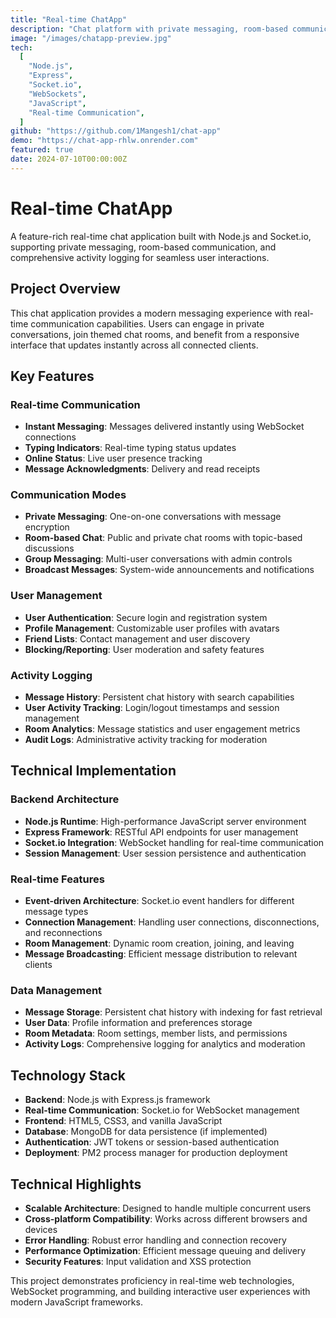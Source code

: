 ```yaml
---
title: "Real-time ChatApp"
description: "Chat platform with private messaging, room-based communication, and activity logging using WebSockets."
image: "/images/chatapp-preview.jpg"
tech:
  [
    "Node.js",
    "Express",
    "Socket.io",
    "WebSockets",
    "JavaScript",
    "Real-time Communication",
  ]
github: "https://github.com/1Mangesh1/chat-app"
demo: "https://chat-app-rhlw.onrender.com"
featured: true
date: 2024-07-10T00:00:00Z
---
```


# Real-time ChatApp

A feature-rich real-time chat application built with Node.js and Socket.io, supporting private messaging, room-based communication, and comprehensive activity logging for seamless user interactions.

## Project Overview

This chat application provides a modern messaging experience with real-time communication capabilities. Users can engage in private conversations, join themed chat rooms, and benefit from a responsive interface that updates instantly across all connected clients.

## Key Features

### Real-time Communication

- **Instant Messaging**: Messages delivered instantly using WebSocket connections
- **Typing Indicators**: Real-time typing status updates
- **Online Status**: Live user presence tracking
- **Message Acknowledgments**: Delivery and read receipts

### Communication Modes

- **Private Messaging**: One-on-one conversations with message encryption
- **Room-based Chat**: Public and private chat rooms with topic-based discussions
- **Group Messaging**: Multi-user conversations with admin controls
- **Broadcast Messages**: System-wide announcements and notifications

### User Management

- **User Authentication**: Secure login and registration system
- **Profile Management**: Customizable user profiles with avatars
- **Friend Lists**: Contact management and user discovery
- **Blocking/Reporting**: User moderation and safety features

### Activity Logging

- **Message History**: Persistent chat history with search capabilities
- **User Activity Tracking**: Login/logout timestamps and session management
- **Room Analytics**: Message statistics and user engagement metrics
- **Audit Logs**: Administrative activity tracking for moderation

## Technical Implementation

### Backend Architecture

- **Node.js Runtime**: High-performance JavaScript server environment
- **Express Framework**: RESTful API endpoints for user management
- **Socket.io Integration**: WebSocket handling for real-time communication
- **Session Management**: User session persistence and authentication

### Real-time Features

- **Event-driven Architecture**: Socket.io event handlers for different message types
- **Connection Management**: Handling user connections, disconnections, and reconnections
- **Room Management**: Dynamic room creation, joining, and leaving
- **Message Broadcasting**: Efficient message distribution to relevant clients

### Data Management

- **Message Storage**: Persistent chat history with indexing for fast retrieval
- **User Data**: Profile information and preferences storage
- **Room Metadata**: Room settings, member lists, and permissions
- **Activity Logs**: Comprehensive logging for analytics and moderation

## Technology Stack

- **Backend**: Node.js with Express.js framework
- **Real-time Communication**: Socket.io for WebSocket management
- **Frontend**: HTML5, CSS3, and vanilla JavaScript
- **Database**: MongoDB for data persistence (if implemented)
- **Authentication**: JWT tokens or session-based authentication
- **Deployment**: PM2 process manager for production deployment

## Technical Highlights

- **Scalable Architecture**: Designed to handle multiple concurrent users
- **Cross-platform Compatibility**: Works across different browsers and devices
- **Error Handling**: Robust error handling and connection recovery
- **Performance Optimization**: Efficient message queuing and delivery
- **Security Features**: Input validation and XSS protection

This project demonstrates proficiency in real-time web technologies, WebSocket programming, and building interactive user experiences with modern JavaScript frameworks.
